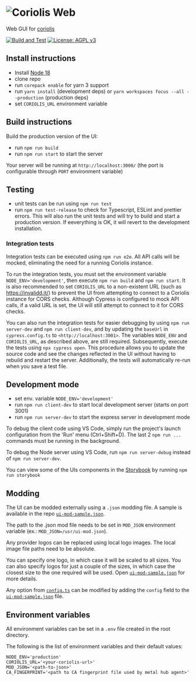 # ![Coriolis Web](/src/components/ui/Logo/images/coriolis-small-black.svg)

Web  GUI for [coriolis](https://github.com/cloudbase/coriolis)

[![Build and Test](https://github.com/cloudbase/coriolis-web/actions/workflows/build.yml/badge.svg)](https://github.com/cloudbase/coriolis-web/actions/workflows/build.yml) [![License: AGPL v3](https://img.shields.io/badge/License-AGPL%20v3-blue.svg)](https://www.gnu.org/licenses/agpl-3.0)

## Install instructions

- Install [Node 18](https://nodejs.org/en/download)
- clone repo
- run `corepack enable` for yarn 3 support
- run `yarn install` (development deps) or `yarn workspaces focus --all --production` (production deps)
- set `CORIOLIS_URL` environment variable

## Build instructions

Build the production version of the UI:

- run `npm run build`
- run `npm run start` to start the server

Your server will be running at `http://localhost:3000/` (the port is configurable through `PORT` environment variable)

## Testing

- unit tests can be run using `npm run test`
- run `npm run test-release` to check for Typescript, ESLint and prettier errors. This will also run the unit tests and will try to build and start a production version. If eeverything is OK, it will revert to the development installation.

### Integration tests

Integration tests can be executed using `npm run e2e`. All API calls will be mocked, eliminating the need for a running Coriolis instance.

To run the integration tests, you must set the environment variable `NODE_ENV='development'`, then execute `npm run build` and `npm run start`. It is also recommended to set `CORIOLIS_URL` to a non-existent URL (such as <https://invalidd.it/>) to prevent the UI from attempting to connect to a Coriolis instance for CORS checks. Although Cypress is configured to mock API calls, if a valid URL is set, the UI will still attempt to connect to it for CORS checks.

You can also run the integration tests for easier debugging by using `npm run server-dev` and `npm run client-dev`, and by updating the `baseUrl` in `cypress.config.ts` to `<http://localhost:3001>`. The variables `NODE_ENV` and `CORIOLIS_URL`, as described above, are still required. Subsequently, execute the tests using `npx cypress open`. This procedure allows you to update the source code and see the changes reflected in the UI without having to rebuild and restart the server. Additionally, the tests will automatically re-run when you save a test file.

## Development mode

- set env. variable `NODE_ENV='development'`
- run `npm run client-dev` to start local development server (starts on port 3001)
- run `npm run server-dev` to start the express server in development mode

To debug the client code using VS Code, simply run the project's launch configuration from the 'Run' menu (Ctrl+Shift+D).
The last 2 `npm run ...` commands must be running in the background.

To debug the Node server using VS Code, run `npm run server-debug` instead of `npm run server-dev`.

You can view some of the UIs components in the [Storybook](https://github.com/storybooks/storybook) by running `npm run storybook`

## Modding

The UI can be modded externally using a `.json` modding file. A sample is available in the repo [`ui-mod-sample.json`](ui-mod-sample.json).

The path to the .json mod file needs to be set in `MOD_JSON` environment variable (ex.: `MOD_JSON=/usr/ui-mod.json`).

Any provider logos can be replaced using local logo images. The local image file paths need to be absolute.

You can specify one logo, in which case it will be scaled to all sizes. You can also specify logos for just a couple of the sizes, in which case the closest size to the one required will be used. Open [`ui-mod-sample.json`](ui-mod-sample.json) for more details.

Any option from [`config.ts`](config.ts) can be modified by adding the `config` field to the [`ui-mod-sample.json`](ui-mod-sample.json) file.

## Environment variables

All environment variables can be set in a `.env` file created in the root directory.

The following is the list of environment variables and their default values:

```(bash)
NODE_ENV='production'
CORIOLIS_URL='<your-coriolis-url>'
MOD_JSON='<path-to-json>'
CA_FINGERPRINT='<path to CA fingerprint file used by metal hub agent>'
```
